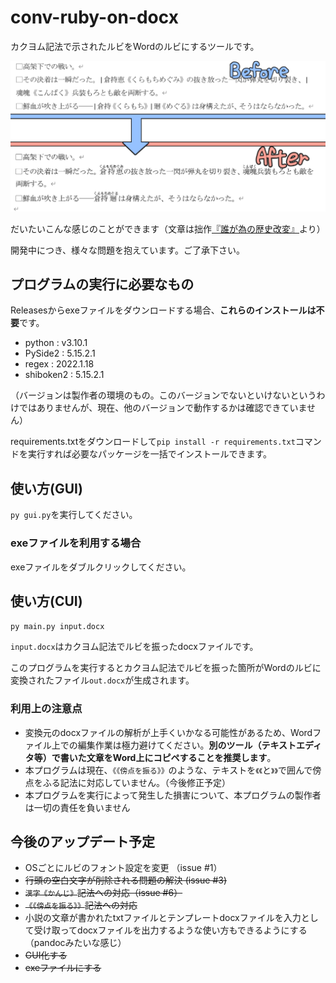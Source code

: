 # conv-ruby-on-docx

カクヨム記法で示されたルビをWordのルビにするツールです。

![sample](./picts/sample.png)

だいたいこんな感じのことができます（文章は拙作[『誰が為の歴史改変』](https://note.com/msattova/n/n5981d867920d?magazine_key=mb9a82abba305)より）

開発中につき、様々な問題を抱えています。ご了承下さい。

## プログラムの実行に必要なもの

Releasesからexeファイルをダウンロードする場合、**これらのインストールは不要**です。

* python : v3.10.1
* PySide2 : 5.15.2.1
* regex : 2022.1.18
* shiboken2 : 5.15.2.1

（バージョンは製作者の環境のもの。このバージョンでないといけないというわけではありませんが、現在、他のバージョンで動作するかは確認できていません）

requirements.txtをダウンロードして`pip install -r requirements.txt`コマンドを実行すれば必要なパッケージを一括でインストールできます。

## 使い方(GUI)

`py gui.py`を実行してください。

### exeファイルを利用する場合

exeファイルをダブルクリックしてください。

## 使い方(CUI)

`py main.py input.docx`

`input.docx`はカクヨム記法でルビを振ったdocxファイルです。

このプログラムを実行するとカクヨム記法でルビを振った箇所がWordのルビに変換されたファイル`out.docx`が生成されます。

### 利用上の注意点

* 変換元のdocxファイルの解析が上手くいかなる可能性があるため、Wordファイル上での編集作業は極力避けてください。**別のツール（テキストエディタ等）で書いた文章をWord上にコピペすることを推奨します**。
* 本プログラムは現在、`《《傍点を振る》》`のような、テキストを`《《`と`》》`で囲んで傍点をふる記法に対応していません。（今後修正予定）
* 本プログラムを実行によって発生した損害について、本プログラムの製作者は一切の責任を負いません

## 今後のアップデート予定

* OSごとにルビのフォント設定を変更 （issue #1）
* ~~行頭の空白文字が削除される問題の解決 (issue #3)~~
* ~~`漢字《かんじ》`記法への対応（issue #6）~~
* ~~`《《傍点を振る》》`記法への対応~~
* 小説の文章が書かれたtxtファイルとテンプレートdocxファイルを入力として受け取ってdocxファイルを出力するような使い方もできるようにする（pandocみたいな感じ）
* ~~GUI化する~~
* ~~exeファイルにする~~
